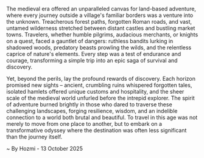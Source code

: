 
The medieval era offered an unparalleled canvas for land-based adventure, where every journey outside a village's familiar borders was a venture into the unknown. Treacherous forest paths, forgotten Roman roads, and vast, untamed wilderness stretched between distant castles and bustling market towns. Travelers, whether humble pilgrims, audacious merchants, or knights on a quest, faced a gauntlet of dangers: ruthless bandits lurking in shadowed woods, predatory beasts prowling the wilds, and the relentless caprice of nature's elements. Every step was a test of endurance and courage, transforming a simple trip into an epic saga of survival and discovery.

Yet, beyond the perils, lay the profound rewards of discovery. Each horizon promised new sights – ancient, crumbling ruins whispered forgotten tales, isolated hamlets offered unique customs and hospitality, and the sheer scale of the medieval world unfurled before the intrepid explorer. The spirit of adventure burned brightly in those who dared to traverse these challenging landscapes, forging resilience, wisdom, and an indelible connection to a world both brutal and beautiful. To travel in this age was not merely to move from one place to another, but to embark on a transformative odyssey where the destination was often less significant than the journey itself.

~ By Hozmi - 13 October 2025

